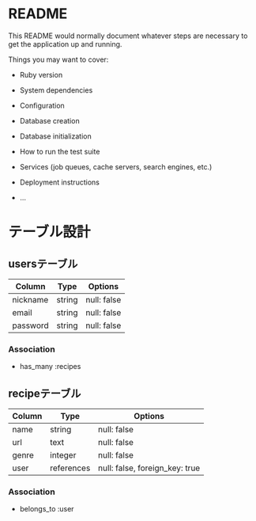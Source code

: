 # README

This README would normally document whatever steps are necessary to get the
application up and running.

Things you may want to cover:

* Ruby version

* System dependencies

* Configuration

* Database creation

* Database initialization

* How to run the test suite

* Services (job queues, cache servers, search engines, etc.)

* Deployment instructions

* ...

# テーブル設計

## usersテーブル

| Column   | Type   | Options     |
| -------- | ------ | ----------- |
| nickname     | string | null: false |
| email    | string | null: false |
| password | string | null: false |

### Association
- has_many :recipes


## recipeテーブル

| Column | Type       | Options                        |
| ------ | ---------- | ------------------------------ |
| name   | string     | null: false                    |
| url    | text       | null: false                    |
| genre  | integer    | null: false                    |
| user   | references | null: false, foreign_key: true |

### Association
- belongs_to :user